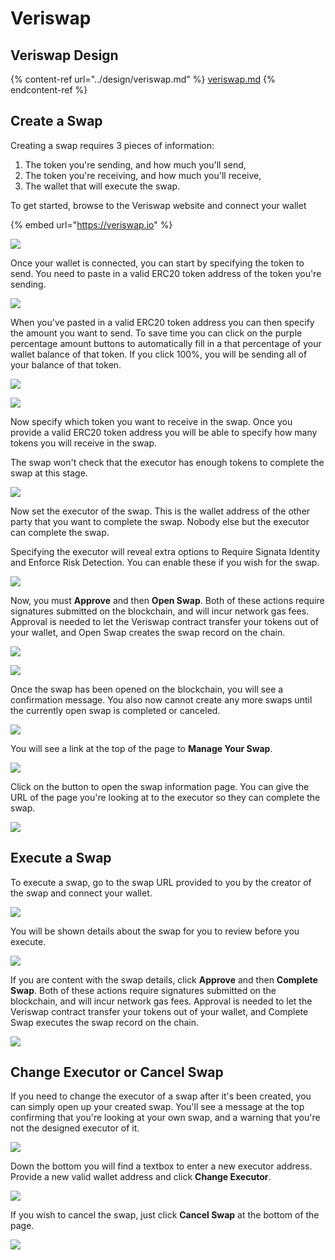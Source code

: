 # Veriswap

## Veriswap Design

{% content-ref url="../design/veriswap.md" %}
[veriswap.md](../design/veriswap.md)
{% endcontent-ref %}

## Create a Swap

Creating a swap requires 3 pieces of information:

1. The token you're sending, and how much you'll send,
2. The token you're receiving, and how much you'll receive,
3. The wallet that will execute the swap.

To get started, browse to the Veriswap website and connect your wallet

{% embed url="https://veriswap.io" %}

![](<../.gitbook/assets/image (14).png>)

Once your wallet is connected, you can start by specifying the token to send. You need to paste in a valid ERC20 token address of the token you're sending.

![](<../.gitbook/assets/image (3).png>)

When you've pasted in a valid ERC20 token address you can then specify the amount you want to send. To save time you can click on the purple percentage amount buttons to automatically fill in a that percentage of your wallet balance of that token. If you click 100%, you will be sending all of your balance of that token.

![](<../.gitbook/assets/image (1).png>)

![](<../.gitbook/assets/image (8).png>)

Now specify which token you want to receive in the swap. Once you provide a valid ERC20 token address you will be able to specify how many tokens you will receive in the swap.

The swap won't check that the executor has enough tokens to complete the swap at this stage.

![](<../.gitbook/assets/image (4).png>)

Now set the executor of the swap. This is the wallet address of the other party that you want to complete the swap. Nobody else but the executor can complete the swap.

Specifying the executor will reveal extra options to Require Signata Identity and Enforce Risk Detection. You can enable these if you wish for the swap.

![](<../.gitbook/assets/image (6).png>)

Now, you must **Approve** and then **Open Swap**. Both of these actions require signatures submitted on the blockchain, and will incur network gas fees. Approval is needed to let the Veriswap contract transfer your tokens out of your wallet, and Open Swap creates the swap record on the chain.

![](<../.gitbook/assets/image (9).png>)

![](<../.gitbook/assets/image (10).png>)

Once the swap has been opened on the blockchain, you will see a confirmation message. You also now cannot create any more swaps until the currently open swap is completed or canceled.

![](<../.gitbook/assets/image (15).png>)

You will see a link at the top of the page to **Manage Your Swap**.

![](<../.gitbook/assets/image (17).png>)

Click on the button to open the swap information page. You can give the URL of the page you're looking at to the executor so they can complete the swap.

![](<../.gitbook/assets/image (16).png>)

## Execute a Swap

To execute a swap, go to the swap URL provided to you by the creator of the swap and connect your wallet.

![](<../.gitbook/assets/image (12).png>)

You will be shown details about the swap for you to review before you execute.

![](<../.gitbook/assets/image (11).png>)

If you are content with the swap details, click **Approve** and then **Complete Swap**. Both of these actions require signatures submitted on the blockchain, and will incur network gas fees. Approval is needed to let the Veriswap contract transfer your tokens out of your wallet, and Complete Swap executes the swap record on the chain.

![](<../.gitbook/assets/image (13).png>)

## Change Executor or Cancel Swap

If you need to change the executor of a swap after it's been created, you can simply open up your created swap. You'll see a message at the top confirming that you're looking at your own swap, and a warning that you're not the designed executor of it.

![](<../.gitbook/assets/image (2).png>)

Down the bottom you will find a textbox to enter a new executor address. Provide a new valid wallet address and click **Change Executor**.

![](<../.gitbook/assets/image (5).png>)

If you wish to cancel the swap, just click **Cancel Swap** at the bottom of the page.

![](<../.gitbook/assets/image (1) (1).png>)

